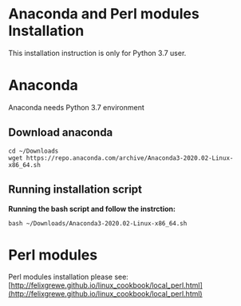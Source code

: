 ﻿# Anaconda and Perl modules Installation

This installation instruction is only for Python 3.7 user.

# Anaconda

Anaconda needs Python 3.7 environment

## Download anaconda

    cd ~/Downloads
    wget https://repo.anaconda.com/archive/Anaconda3-2020.02-Linux-x86_64.sh

## Running installation script

**Running the bash script and follow the instrction:**

    bash ~/Downloads/Anaconda3-2020.02-Linux-x86_64.sh

# Perl modules

Perl modules installation please see: [http://felixgrewe.github.io/linux_cookbook/local_perl.html](http://felixgrewe.github.io/linux_cookbook/local_perl.html)

